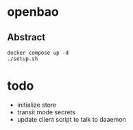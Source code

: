 # openbao

## Abstract

```
docker compose up -d
./setup.sh
```

# todo
- initialize store
- transit mode secrets
- update client script to talk to daaemon
